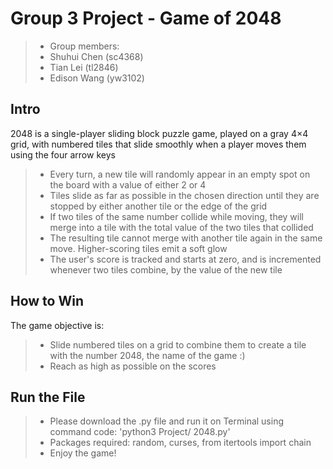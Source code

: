 # Group 3 Project - Game of 2048

> -  Group members: 
> -  Shuhui Chen         (sc4368)
> -  Tian Lei            (tl2846)
> -  Edison Wang         (yw3102)                 

## Intro

2048 is a single-player sliding block puzzle game, played on a gray 4×4 grid, with numbered tiles that slide smoothly when a player moves them using the four arrow keys

> - Every turn, a new tile will randomly appear in an empty spot on the board with a value of either 2 or 4
> - Tiles slide as far as possible in the chosen direction until they are stopped by either another tile or the edge of the grid
> - If two tiles of the same number collide while moving, they will merge into a tile with the total value of the two tiles that collided
> - The resulting tile cannot merge with another tile again in the same move. Higher-scoring tiles emit a soft glow
> - The user's score is tracked and starts at zero, and is incremented whenever two tiles combine, by the value of the new tile


## How to Win

The game objective is:

> - Slide numbered tiles on a grid to combine them to create a tile with the number 2048, the name of the game :)
> - Reach as high as possible on the scores

## Run the File

> - Please download the .py file and run it on Terminal using command code: 'python3 Project/ 2048.py'
> - Packages required: random, curses, from itertools import chain
> - Enjoy the game!
